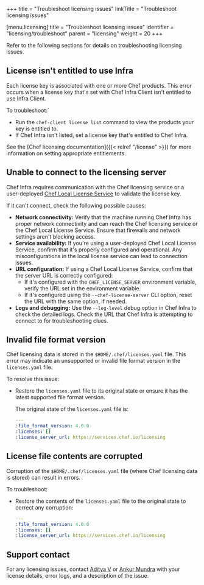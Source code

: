 +++
title = "Troubleshoot licensing issues"
linkTitle = "Troubleshoot licensing issues"

[menu.licensing]
title = "Troubleshoot licensing issues"
identifier = "licensing/troubleshoot"
parent = "licensing"
weight = 20
+++

Refer to the following sections for details on troubleshooting licensing issues.

## License isn't entitled to use Infra

Each license key is associated with one or more Chef products.
This error occurs when a license key that's set with Chef Infra Client isn't entitled to use Infra Client.

To troubleshoot:`

- Run the `chef-client license list` command to view the products your key is entitled to.
- If Chef Infra isn't listed, set a license key that's entitled to Chef Infra.

See the [Chef licensing documentation]({{< relref "/license" >}}) for more information on setting appropriate entitlements.

## Unable to connect to the licensing server

Chef Infra requires communication with the Chef licensing service or a user-deployed [Chef Local License Service](https://docs.chef.io/licensing/local_license_service/) to validate the license key.

If it can't connect, check the following possible causes:

- **Network connectivity:** Verify that the machine running Chef Infra has proper network connectivity and can reach the Chef licensing service or the Chef Local License Service. Ensure that firewalls and network settings aren't blocking access.
- **Service availability:** If you're using a user-deployed Chef Local License Service, confirm that it's properly configured and operational. Any misconfigurations in the local license service can lead to connection issues.
- **URL configuration:** If using a Chef Local License Service, confirm that the server URL is correctly configured:
  - If it's configured with the `CHEF_LICENSE_SERVER` environment variable, verify the URL set in the environment variable.
  - If it's configured using the `--chef-license-server` CLI option, reset the URL with the same option, if needed.
- **Logs and debugging:** Use the `--log-level` debug option in Chef Infra to check the detailed logs. Check the URL that Chef Infra is attempting to connect to for troubleshooting clues.

## Invalid file format version

Chef licensing data is stored in the `$HOME/.chef/licenses.yaml` file. This error may indicate an unsupported or invalid file format version in the `licenses.yaml` file.

To resolve this issue:

- Restore the `licenses.yaml` file to its original state or ensure it has the latest supported file format version.

  The original state of the `licenses.yaml` file is:

  ```yaml
  ---
  :file_format_version: 4.0.0
  :licenses: []
  :license_server_url: https://services.chef.io/licensing
  ```

## License file contents are corrupted

Corruption of the `$HOME/.chef/licenses.yaml` file (where Chef licensing data is stored) can result in errors.

To troubleshoot:

- Restore the contents of the `licenses.yaml` file to the original state to correct any corruption:

  ```yaml
  ---
  :file_format_version: 4.0.0
  :licenses: []
  :license_server_url: https://services.chef.io/licensing
  ```

## Support contact

For any licensing issues, contact [Aditya V](mailto:aditya.v@progress.com) or [Ankur Mundra](mailto:ankur.mundra@progress.com) with your license details, error logs, and a description of the issue.
